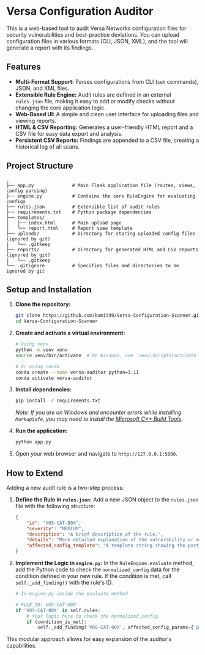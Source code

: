 # Versa Configuration Auditor

This is a web-based tool to audit Versa Networks configuration files for security vulnerabilities and best-practice deviations. You can upload configuration files in various formats (CLI, JSON, XML), and the tool will generate a report with its findings.

## Features

- **Multi-Format Support:** Parses configurations from CLI (`set` commands), JSON, and XML files.
- **Extensible Rule Engine:** Audit rules are defined in an external `rules.json` file, making it easy to add or modify checks without changing the core application logic.
- **Web-Based UI:** A simple and clean user interface for uploading files and viewing reports.
- **HTML & CSV Reporting:** Generates a user-friendly HTML report and a CSV file for easy data export and analysis.
- **Persistent CSV Reports:** Findings are appended to a CSV file, creating a historical log of all scans.

## Project Structure

```
.
├── app.py              # Main Flask application file (routes, views, config parsing)
├── engine.py           # Contains the core RuleEngine for evaluating configs
├── rules.json          # Extensible list of audit rules
├── requirements.txt    # Python package dependencies
├── templates/
│   ├── index.html      # Main upload page
│   └── report.html     # Report view template
├── uploads/            # Directory for storing uploaded config files (ignored by git)
│   └── .gitkeep
├── reports/            # Directory for generated HTML and CSV reports (ignored by git)
│   └── .gitkeep
└── .gitignore          # Specifies files and directories to be ignored by git
```

## Setup and Installation

1.  **Clone the repository:**
    ```bash
    git clone https://github.com/bamit99/Versa-Configuration-Scanner.git
    cd Versa-Configuration-Scanner
    ```

2.  **Create and activate a virtual environment:**
    ```bash
    # Using venv
    python -m venv venv
    source venv/bin/activate  # On Windows, use `venv\Scripts\activate`

    # Or using conda
    conda create --name versa-auditor python=3.11
    conda activate versa-auditor
    ```

3.  **Install dependencies:**
    ```bash
    pip install -r requirements.txt
    ```
    *Note: If you are on Windows and encounter errors while installing `MarkupSafe`, you may need to install the [Microsoft C++ Build Tools](https://visualstudio.microsoft.com/visual-cpp-build-tools/).*

4.  **Run the application:**
    ```bash
    python app.py
    ```

5.  Open your web browser and navigate to `http://127.0.0.1:5000`.

## How to Extend

Adding a new audit rule is a two-step process:

1.  **Define the Rule in `rules.json`:**
    Add a new JSON object to the `rules.json` file with the following structure:
    ```json
    {
        "id": "VOS-CAT-00X",
        "severity": "MEDIUM",
        "description": "A brief description of the rule.",
        "details": "More detailed explanation of the vulnerability or misconfiguration and why it's a problem.",
        "affected_config_template": "A template string showing the part of the config that is affected, e.g., 'System > Services > {service_name}'"
    }
    ```

2.  **Implement the Logic in `engine.py`:**
    In the `RuleEngine.evaluate` method, add the Python code to check the `normalized_config` data for the condition defined in your new rule. If the condition is met, call `self._add_finding()` with the rule's ID.

    ```python
    # In engine.py inside the evaluate method

    # RULE_ID: VOS-CAT-00X
    if 'VOS-CAT-00X' in self.rules:
        # Your logic here to check the normalized_config
        if (condition_is_met):
            self._add_finding('VOS-CAT-00X', affected_config_params={'param': 'value'})
    ```

This modular approach allows for easy expansion of the auditor's capabilities.
